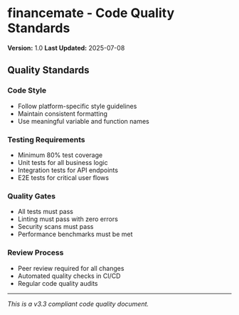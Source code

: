 # financemate - Code Quality Standards

**Version:** 1.0
**Last Updated:** 2025-07-08

## Quality Standards

### Code Style
- Follow platform-specific style guidelines
- Maintain consistent formatting
- Use meaningful variable and function names

### Testing Requirements
- Minimum 80% test coverage
- Unit tests for all business logic
- Integration tests for API endpoints
- E2E tests for critical user flows

### Quality Gates
- All tests must pass
- Linting must pass with zero errors
- Security scans must pass
- Performance benchmarks must be met

### Review Process
- Peer review required for all changes
- Automated quality checks in CI/CD
- Regular code quality audits

---

*This is a v3.3 compliant code quality document.*
